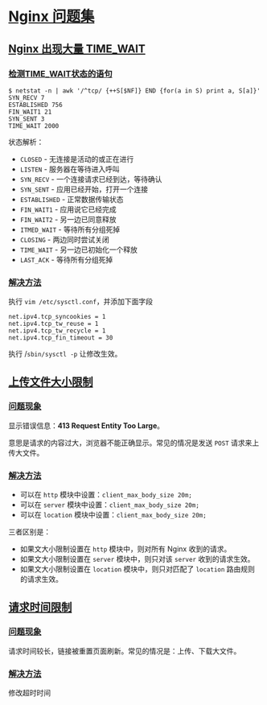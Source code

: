 # [Nginx 问题集](https://dunwu.github.io/nginx-tutorial/#/nginx-faq?id=nginx-%e9%97%ae%e9%a2%98%e9%9b%86)

## [Nginx 出现大量 TIME_WAIT](https://dunwu.github.io/nginx-tutorial/#/nginx-faq?id=nginx-%e5%87%ba%e7%8e%b0%e5%a4%a7%e9%87%8f-time_wait)

### [检测TIME_WAIT状态的语句](https://dunwu.github.io/nginx-tutorial/#/nginx-faq?id=%e6%a3%80%e6%b5%8btime_wait%e7%8a%b6%e6%80%81%e7%9a%84%e8%af%ad%e5%8f%a5)

```
$ netstat -n | awk '/^tcp/ {++S[$NF]} END {for(a in S) print a, S[a]}'  
SYN_RECV 7
ESTABLISHED 756
FIN_WAIT1 21
SYN_SENT 3
TIME_WAIT 2000
```

状态解析：

- `CLOSED` - 无连接是活动的或正在进行
- `LISTEN` - 服务器在等待进入呼叫
- `SYN_RECV` - 一个连接请求已经到达，等待确认
- `SYN_SENT` - 应用已经开始，打开一个连接
- `ESTABLISHED` - 正常数据传输状态
- `FIN_WAIT1` - 应用说它已经完成
- `FIN_WAIT2` - 另一边已同意释放
- `ITMED_WAIT` - 等待所有分组死掉
- `CLOSING` - 两边同时尝试关闭
- `TIME_WAIT` - 另一边已初始化一个释放
- `LAST_ACK` - 等待所有分组死掉

### [解决方法](https://dunwu.github.io/nginx-tutorial/#/nginx-faq?id=%e8%a7%a3%e5%86%b3%e6%96%b9%e6%b3%95)

执行 `vim /etc/sysctl.conf`，并添加下面字段

```
net.ipv4.tcp_syncookies = 1
net.ipv4.tcp_tw_reuse = 1
net.ipv4.tcp_tw_recycle = 1
net.ipv4.tcp_fin_timeout = 30
```

执行 /`sbin/sysctl -p` 让修改生效。

## [上传文件大小限制](https://dunwu.github.io/nginx-tutorial/#/nginx-faq?id=%e4%b8%8a%e4%bc%a0%e6%96%87%e4%bb%b6%e5%a4%a7%e5%b0%8f%e9%99%90%e5%88%b6)

### [问题现象](https://dunwu.github.io/nginx-tutorial/#/nginx-faq?id=%e9%97%ae%e9%a2%98%e7%8e%b0%e8%b1%a1)

显示错误信息：**413 Request Entity Too Large**。

意思是请求的内容过大，浏览器不能正确显示。常见的情况是发送 `POST` 请求来上传大文件。

### [解决方法](https://dunwu.github.io/nginx-tutorial/#/nginx-faq?id=%e8%a7%a3%e5%86%b3%e6%96%b9%e6%b3%95-1)

- 可以在 `http` 模块中设置：`client_max_body_size 20m;`
- 可以在 `server` 模块中设置：`client_max_body_size 20m;`
- 可以在 `location` 模块中设置：`client_max_body_size 20m;`

三者区别是：

- 如果文大小限制设置在 `http` 模块中，则对所有 Nginx 收到的请求。
- 如果文大小限制设置在 `server` 模块中，则只对该 `server` 收到的请求生效。
- 如果文大小限制设置在 `location` 模块中，则只对匹配了 `location` 路由规则的请求生效。

## [请求时间限制](https://dunwu.github.io/nginx-tutorial/#/nginx-faq?id=%e8%af%b7%e6%b1%82%e6%97%b6%e9%97%b4%e9%99%90%e5%88%b6)

### [问题现象](https://dunwu.github.io/nginx-tutorial/#/nginx-faq?id=%e9%97%ae%e9%a2%98%e7%8e%b0%e8%b1%a1-1)

请求时间较长，链接被重置页面刷新。常见的情况是：上传、下载大文件。

### [解决方法](https://dunwu.github.io/nginx-tutorial/#/nginx-faq?id=%e8%a7%a3%e5%86%b3%e6%96%b9%e6%b3%95-2)

修改超时时间